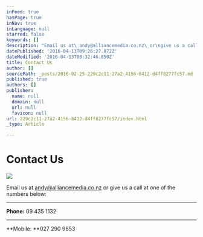 ```yaml
---
inFeed: true
hasPage: true
inNav: true
inLanguage: null
starred: false
keywords: []
description: "Email us at\_andy@alliancemedia.co.nz\_or\ngive us a call at one of the numbers below:"
datePublished: '2016-04-13T09:26:27.872Z'
dateModified: '2016-04-13T08:32:46.850Z'
title: Contact Us
author: []
sourcePath: _posts/2016-02-25-229c2c11-27a2-4156-8412-d4ff8277fc57.md
published: true
authors: []
publisher:
  name: null
  domain: null
  url: null
  favicon: null
url: 229c2c11-27a2-4156-8412-d4ff8277fc57/index.html
_type: Article

---
```

# Contact Us
![](https://the-grid-user-content.s3-us-west-2.amazonaws.com/efd78da7-9a6c-42fc-8abc-b12ef2f4ece5.jpg)

Email us at [andy@alliancemedia.co.nz][0] or
give us a call at one of the numbers below:

****

**Phone:** 09 435 1132

****

**Mobile: **027 290 9853

[0]: mailto:andy@alliancemedia.co.nz